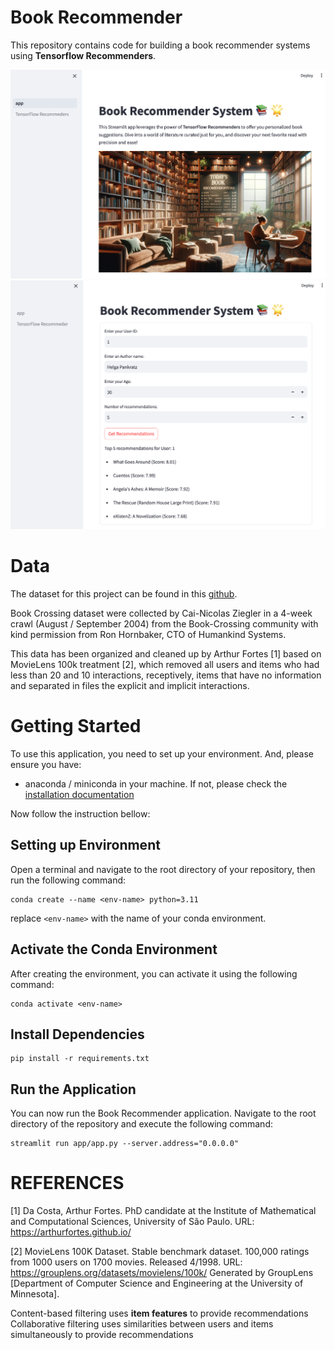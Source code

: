 # Book Recommender
This repository contains code for building a book recommender systems using **Tensorflow Recommenders**.

![Sample Output](images/image_1.png)
![Sample Output](images/image_2.png)

# Data
The dataset for this project can be found in this [github](https://github.com/caserec/Datasets-for-Recommender-Systems/tree/master/Processed%20Datasets/BookCrossing).

Book Crossing dataset were collected by Cai-Nicolas Ziegler in a 4-week crawl (August / September 2004) from the Book-Crossing community with kind permission from Ron Hornbaker, CTO of Humankind Systems.

This data has been organized and cleaned up by Arthur Fortes [1] based on MovieLens 100k treatment [2], which removed all users and items who had less than 20 and 10 interactions, receptively, items that have no information and separated in files the explicit and implicit interactions.


# Getting Started

To use this application, you need to set up your environment. And, please ensure you have: 
- anaconda / miniconda in your machine. If not, please check the [installation documentation](https://docs.anaconda.com/free/anaconda/install/index.html)

Now follow the instruction bellow:

## Setting up Environment
Open a terminal and navigate to the root directory of your repository, then run the following command:

```
conda create --name <env-name> python=3.11
```
replace `<env-name>` with the name of your conda environment.


## Activate the Conda Environment
After creating the environment, you can activate it using the following command:

```
conda activate <env-name>
```
## Install Dependencies

```
pip install -r requirements.txt
```

## Run the Application
You can now run the Book Recommender application. Navigate to the root directory of the repository and execute the following command:

```
streamlit run app/app.py --server.address="0.0.0.0"
```

# REFERENCES

[1] Da Costa, Arthur Fortes. PhD candidate at the Institute of Mathematical and Computational Sciences, University of São Paulo. URL: https://arthurfortes.github.io/

[2] MovieLens 100K Dataset. Stable benchmark dataset. 100,000 ratings from 1000 users on 1700 movies. Released 4/1998. URL: https://grouplens.org/datasets/movielens/100k/ Generated by GroupLens [Department of Computer Science and Engineering at the University of Minnesota].


Content-based filtering uses **item features** to provide recommendations
Collaborative filtering uses similarities between users and items simultaneously to provide recommendations